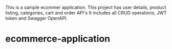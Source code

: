This is a sample ecommer application.
This project has user details, product listing, categories, cart and order API's
It includes all CRUD operations, JWT token and Swagger OpenAPI.

# ecommerce-application
